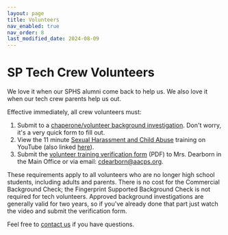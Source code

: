 ```yaml
---
layout: page
title: Volunteers
nav_enabled: true
nav_order: 8
last_modified_date: 2024-08-09
---
```


# SP Tech Crew Volunteers

We love it when our SPHS alumni come back to help us. We also love it when our tech crew parents help us out.
 
Effective immediately, all crew volunteers must:

1. Submit to a [chaperone/volunteer background investigation](https://www.aacps.org/o/aacps/page/chaperonevolunteer-background-investigations). Don't worry, it's a very quick form to fill out.
2. View the 11 minute [Sexual Harassment and Child Abuse](https://www.youtube.com/playlist?list=PL63heeIfctOufz7O6AA0ByiSv1ctT8IAx) training on YouTube (also linked [here](https://www.aacps.org/o/aacps/page/school-safety-security)).
3. Submit the [volunteer training verification form](https://www.severnaparkhigh.org/pdf/Volunteer_Video_verification_form.pdf) (PDF) to Mrs. Dearborn in the Main Office or via email: cdearborn@aacps.org.
 
These requirements apply to all volunteers who are no longer high school students, including adults and parents. There is no cost for the Commercial Background Check; the Fingerprint Supported Background Check is not required for tech volunteers. Approved background investigations are generally valid for two years, so if you've already done that part just watch the video and submit the verification form.

Feel free to [contact us](contact.html) if you have questions.

<!-- EOF -->
